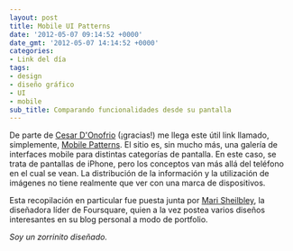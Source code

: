 ```yaml
---
layout: post
title: Mobile UI Patterns
date: '2012-05-07 09:14:52 +0000'
date_gmt: '2012-05-07 14:14:52 +0000'
categories:
- Link del día
tags:
- design
- diseño gráfico
- UI
- mobile
sub_title: Comparando funcionalidades desde su pantalla
---
```


De parte de [Cesar D'Onofrio](https://twitter.com/#!/cesardonofrio) (¡gracias!) me llega este útil link llamado, simplemente, [Mobile Patterns](http://mobile-patterns.com/). El sitio es, sin mucho más, una galería de interfaces mobile para distintas categorías de pantalla. En este caso, se trata de pantallas de iPhone, pero los conceptos van más allá del teléfono en el cual se vean. La distribución de la información y la utilización de imágenes no tiene realmente que ver con una marca de dispositivos.

Esta recopilación en particular fue puesta junta por [Mari Sheilbley](http://www.marisheibley.com/), la diseñadora líder de Foursquare, quien a la vez postea varios diseños interesantes en su blog personal a modo de portfolio.

_Soy un zorrinito diseñado._
